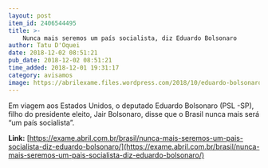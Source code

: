 ```yaml
---
layout: post
item_id: 2406544495
title: >-
    Nunca mais seremos um país socialista, diz Eduardo Bolsonaro
author: Tatu D'Oquei
date: 2018-12-02 08:51:21
pub_date: 2018-12-02 08:51:21
time_added: 2018-12-01 19:31:17
category: avisamos
image: https://abrilexame.files.wordpress.com/2018/10/eduardo-bolsonaro1.jpg?quality=70&strip=info&w=680&h=433&crop=1
---
```


Em viagem aos Estados Unidos, o deputado Eduardo Bolsonaro (PSL -SP), filho do presidente eleito, Jair Bolsonaro, disse que o Brasil nunca mais será “um país socialista”.

**Link:** [https://exame.abril.com.br/brasil/nunca-mais-seremos-um-pais-socialista-diz-eduardo-bolsonaro/](https://exame.abril.com.br/brasil/nunca-mais-seremos-um-pais-socialista-diz-eduardo-bolsonaro/)

